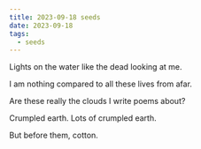 ```yaml
---
title: 2023-09-18 seeds
date: 2023-09-18
tags:
  - seeds
---
```

Lights on the water like the dead looking at me.

I am nothing compared to all these lives from afar.

Are these really the clouds I write poems about?

Crumpled earth. Lots of crumpled earth.

But before them, cotton.